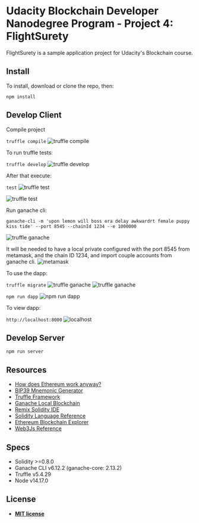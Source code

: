 # Udacity Blockchain Developer Nanodegree Program - Project 4: FlightSurety

FlightSurety is a sample application project for Udacity's Blockchain course.

## Install

To install, download or clone the repo, then:

`npm install`

## Develop Client

Compile project

`truffle compile`
![truffle compile](images/truffleCompile.png)

To run truffle tests:

`truffle develop`
![truffle develop](images/truffleDevelop.png)

After that execute:

`test`
![truffle test](images/test.png)

![truffle test](images/test2.png)

Run ganache cli:

`ganache-cli -m 'upon lemon will boss era delay awkwardrt female puppy kiss tide' --port 8545 --chainId 1234 --e 1000000`

![truffle ganache](images/ganache.png)

It will be needed to have a local private configured with the port 8545 from metamask, and the chain ID 1234, and import couple accounts from ganache cli.
![metamask](images/localprivate8545.png)


To use the dapp:

`truffle migrate`
![truffle ganache](images/truffleMigrate.png)
![truffle ganache](images/truffleMigrate2.png)

`npm run dapp`
![npm run dapp](images/npmrundapp.png)

To view dapp:

`http://localhost:8000`
![localhost](images/localhost.png)

## Develop Server

`npm run server`



## Resources

* [How does Ethereum work anyway?](https://medium.com/@preethikasireddy/how-does-ethereum-work-anyway-22d1df506369)
* [BIP39 Mnemonic Generator](https://iancoleman.io/bip39/)
* [Truffle Framework](http://truffleframework.com/)
* [Ganache Local Blockchain](http://truffleframework.com/ganache/)
* [Remix Solidity IDE](https://remix.ethereum.org/)
* [Solidity Language Reference](http://solidity.readthedocs.io/en/v0.4.24/)
* [Ethereum Blockchain Explorer](https://etherscan.io/)
* [Web3Js Reference](https://github.com/ethereum/wiki/wiki/JavaScript-API)


## Specs

* Solidity >=0.8.0
* Ganache CLI v6.12.2 (ganache-core: 2.13.2)
* Truffle v5.4.29
* Node v14.17.0


## License

- **[MIT license](http://opensource.org/licenses/mit-license.php)**
